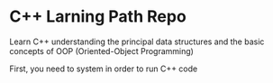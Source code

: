 # C++ Larning Path Repo

Learn C++ understanding the principal data structures and the basic 
concepts of OOP (Oriented-Object Programming)

First, you need to system in order to run C++ code

